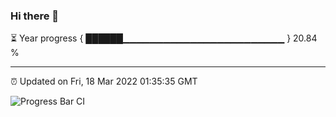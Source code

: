 ### Hi there 👋

⏳ Year progress { ██████▁▁▁▁▁▁▁▁▁▁▁▁▁▁▁▁▁▁▁▁▁▁▁▁ } 20.84 %

---

⏰ Updated on Fri, 18 Mar 2022 01:35:35 GMT

![Progress Bar CI](https://github.com/ZhaoGui/ZhaoGui/workflows/Progress%20Bar%20CI/badge.svg)
